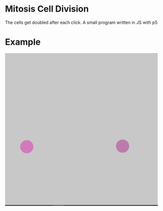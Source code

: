 # Mitosis Cell Division

The cells get doubled after each click.
A small program written in JS with p5

# Example
![After each click cells are divided](https://github.com/mfsiat/Mitosis-Cell-Division-With-JS/blob/master/mitosis.gif "Cells are dividing")
